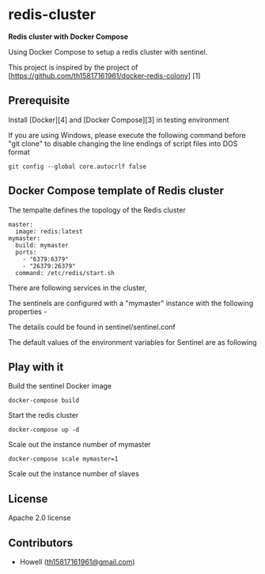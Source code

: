 # redis-cluster 
**Redis cluster with Docker Compose** 

Using Docker Compose to setup a redis cluster with sentinel.

This project is inspired by the project of [https://github.com/th15817161961/docker-redis-colony] [1]

## Prerequisite

Install [Docker][4] and [Docker Compose][3] in testing environment

If you are using Windows, please execute the following command before "git clone" to disable changing the line endings of script files into DOS format

```
git config --global core.autocrlf false
```

## Docker Compose template of Redis cluster

The tempalte defines the topology of the Redis cluster

```
master:
  image: redis:latest
mymaster:
  build: mymaster
  ports:
    - "6379:6379"
    - "26379:26379"
  command: /etc/redis/start.sh
```

There are following services in the cluster,

The sentinels are configured with a "mymaster" instance with the following properties -

The details could be found in sentinel/sentinel.conf

The default values of the environment variables for Sentinel are as following

## Play with it

Build the sentinel Docker image

```
docker-compose build
```

Start the redis cluster

```
docker-compose up -d
```

Scale out the instance number of mymaster

```
docker-compose scale mymaster=1
```

Scale out the instance number of slaves


## License

Apache 2.0 license 

## Contributors

* Howell (<th15817161961@gmail.com>)

